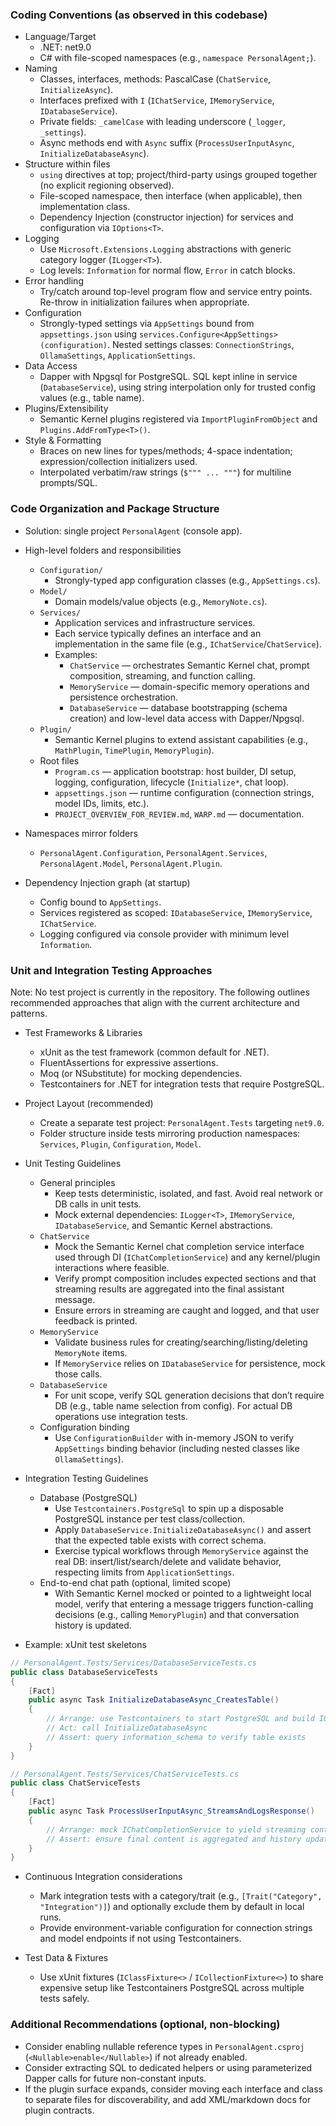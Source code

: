 ### Coding Conventions (as observed in this codebase)

- Language/Target
  - .NET: net9.0
  - C# with file-scoped namespaces (e.g., `namespace PersonalAgent;`).
- Naming
  - Classes, interfaces, methods: PascalCase (`ChatService`, `InitializeAsync`).
  - Interfaces prefixed with `I` (`IChatService`, `IMemoryService`, `IDatabaseService`).
  - Private fields: `_camelCase` with leading underscore (`_logger`, `_settings`).
  - Async methods end with `Async` suffix (`ProcessUserInputAsync`, `InitializeDatabaseAsync`).
- Structure within files
  - `using` directives at top; project/third-party usings grouped together (no explicit regioning observed).
  - File-scoped namespace, then interface (when applicable), then implementation class.
  - Dependency Injection (constructor injection) for services and configuration via `IOptions<T>`.
- Logging
  - Use `Microsoft.Extensions.Logging` abstractions with generic category logger (`ILogger<T>`).
  - Log levels: `Information` for normal flow, `Error` in catch blocks.
- Error handling
  - Try/catch around top-level program flow and service entry points. Re-throw in initialization failures when appropriate.
- Configuration
  - Strongly-typed settings via `AppSettings` bound from `appsettings.json` using `services.Configure<AppSettings>(configuration)`. Nested settings classes: `ConnectionStrings`, `OllamaSettings`, `ApplicationSettings`.
- Data Access
  - Dapper with Npgsql for PostgreSQL. SQL kept inline in service (`DatabaseService`), using string interpolation only for trusted config values (e.g., table name).
- Plugins/Extensibility
  - Semantic Kernel plugins registered via `ImportPluginFromObject` and `Plugins.AddFromType<T>()`.
- Style & Formatting
  - Braces on new lines for types/methods; 4-space indentation; expression/collection initializers used.
  - Interpolated verbatim/raw strings (`$""" ... """`) for multiline prompts/SQL.


### Code Organization and Package Structure

- Solution: single project `PersonalAgent` (console app).
- High-level folders and responsibilities
  - `Configuration/`
    - Strongly-typed app configuration classes (e.g., `AppSettings.cs`).
  - `Model/`
    - Domain models/value objects (e.g., `MemoryNote.cs`).
  - `Services/`
    - Application services and infrastructure services.
    - Each service typically defines an interface and an implementation in the same file (e.g., `IChatService`/`ChatService`).
    - Examples:
      - `ChatService` — orchestrates Semantic Kernel chat, prompt composition, streaming, and function calling.
      - `MemoryService` — domain-specific memory operations and persistence orchestration.
      - `DatabaseService` — database bootstrapping (schema creation) and low-level data access with Dapper/Npgsql.
  - `Plugin/`
    - Semantic Kernel plugins to extend assistant capabilities (e.g., `MathPlugin`, `TimePlugin`, `MemoryPlugin`).
  - Root files
    - `Program.cs` — application bootstrap: host builder, DI setup, logging, configuration, lifecycle (`Initialize*`, chat loop).
    - `appsettings.json` — runtime configuration (connection strings, model IDs, limits, etc.).
    - `PROJECT_OVERVIEW_FOR_REVIEW.md`, `WARP.md` — documentation.

- Namespaces mirror folders
  - `PersonalAgent.Configuration`, `PersonalAgent.Services`, `PersonalAgent.Model`, `PersonalAgent.Plugin`.

- Dependency Injection graph (at startup)
  - Config bound to `AppSettings`.
  - Services registered as scoped: `IDatabaseService`, `IMemoryService`, `IChatService`.
  - Logging configured via console provider with minimum level `Information`.


### Unit and Integration Testing Approaches

Note: No test project is currently in the repository. The following outlines recommended approaches that align with the current architecture and patterns.

- Test Frameworks & Libraries
  - xUnit as the test framework (common default for .NET).
  - FluentAssertions for expressive assertions.
  - Moq (or NSubstitute) for mocking dependencies.
  - Testcontainers for .NET for integration tests that require PostgreSQL.

- Project Layout (recommended)
  - Create a separate test project: `PersonalAgent.Tests` targeting `net9.0`.
  - Folder structure inside tests mirroring production namespaces: `Services`, `Plugin`, `Configuration`, `Model`.

- Unit Testing Guidelines
  - General principles
    - Keep tests deterministic, isolated, and fast. Avoid real network or DB calls in unit tests.
    - Mock external dependencies: `ILogger<T>`, `IMemoryService`, `IDatabaseService`, and Semantic Kernel abstractions.
  - `ChatService`
    - Mock the Semantic Kernel chat completion service interface used through DI (`IChatCompletionService`) and any kernel/plugin interactions where feasible.
    - Verify prompt composition includes expected sections and that streaming results are aggregated into the final assistant message.
    - Ensure errors in streaming are caught and logged, and that user feedback is printed.
  - `MemoryService`
    - Validate business rules for creating/searching/listing/deleting `MemoryNote` items.
    - If `MemoryService` relies on `IDatabaseService` for persistence, mock those calls.
  - `DatabaseService`
    - For unit scope, verify SQL generation decisions that don’t require DB (e.g., table name selection from config). For actual DB operations use integration tests.
  - Configuration binding
    - Use `ConfigurationBuilder` with in-memory JSON to verify `AppSettings` binding behavior (including nested classes like `OllamaSettings`).

- Integration Testing Guidelines
  - Database (PostgreSQL)
    - Use `Testcontainers.PostgreSql` to spin up a disposable PostgreSQL instance per test class/collection.
    - Apply `DatabaseService.InitializeDatabaseAsync()` and assert that the expected table exists with correct schema.
    - Exercise typical workflows through `MemoryService` against the real DB: insert/list/search/delete and validate behavior, respecting limits from `ApplicationSettings`.
  - End-to-end chat path (optional, limited scope)
    - With Semantic Kernel mocked or pointed to a lightweight local model, verify that entering a message triggers function-calling decisions (e.g., calling `MemoryPlugin`) and that conversation history is updated.

- Example: xUnit test skeletons

```csharp
// PersonalAgent.Tests/Services/DatabaseServiceTests.cs
public class DatabaseServiceTests
{
    [Fact]
    public async Task InitializeDatabaseAsync_CreatesTable()
    {
        // Arrange: use Testcontainers to start PostgreSQL and build IOptions<AppSettings>
        // Act: call InitializeDatabaseAsync
        // Assert: query information_schema to verify table exists
    }
}
```

```csharp
// PersonalAgent.Tests/Services/ChatServiceTests.cs
public class ChatServiceTests
{
    [Fact]
    public async Task ProcessUserInputAsync_StreamsAndLogsResponse()
    {
        // Arrange: mock IChatCompletionService to yield streaming content parts
        // Assert: ensure final content is aggregated and history updated
    }
}
```

- Continuous Integration considerations
  - Mark integration tests with a category/trait (e.g., `[Trait("Category", "Integration")]`) and optionally exclude them by default in local runs.
  - Provide environment-variable configuration for connection strings and model endpoints if not using Testcontainers.

- Test Data & Fixtures
  - Use xUnit fixtures (`IClassFixture<>` / `ICollectionFixture<>`) to share expensive setup like Testcontainers PostgreSQL across multiple tests safely.


### Additional Recommendations (optional, non-blocking)

- Consider enabling nullable reference types in `PersonalAgent.csproj` (`<Nullable>enable</Nullable>`) if not already enabled.
- Consider extracting SQL to dedicated helpers or using parameterized Dapper calls for future non-constant inputs.
- If the plugin surface expands, consider moving each interface and class to separate files for discoverability, and add XML/markdown docs for plugin contracts.
